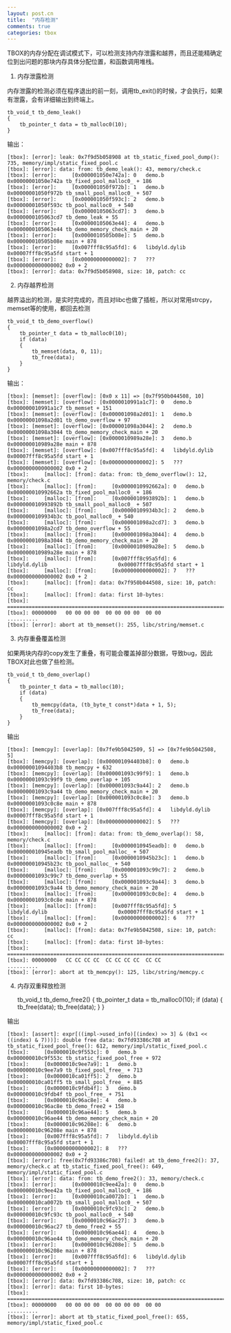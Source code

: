 ```yaml
---
layout: post.cn
title:  "内存检测"
comments: true
categories: tbox
---
```


TBOX的内存分配在调试模式下，可以检测支持内存泄露和越界，而且还能精确定位到出问题的那块内存具体分配位置，和函数调用堆栈。 

1. 内存泄露检测

内存泄露的检测必须在程序退出的前一刻，调用tb_exit()的时候，才会执行，如果有泄露，会有详细输出到终端上。
    
    tb_void_t tb_demo_leak()
    {
        tb_pointer_t data = tb_malloc0(10);
    }
  
输出：

    [tbox]: [error]: leak: 0x7f9d5b058908 at tb_static_fixed_pool_dump(): 735, memory/impl/static_fixed_pool.c
    [tbox]: [error]: data: from: tb_demo_leak(): 43, memory/check.c
    [tbox]: [error]:     [0x000001050e742a]: 0   demo.b                              0x00000001050e742a tb_fixed_pool_malloc0_ + 186
    [tbox]: [error]:     [0x000001050f972b]: 1   demo.b                              0x00000001050f972b tb_small_pool_malloc0_ + 507
    [tbox]: [error]:     [0x000001050f593c]: 2   demo.b                              0x00000001050f593c tb_pool_malloc0_ + 540
    [tbox]: [error]:     [0x00000105063cd7]: 3   demo.b                              0x0000000105063cd7 tb_demo_leak + 55
    [tbox]: [error]:     [0x00000105063e44]: 4   demo.b                              0x0000000105063e44 tb_demo_memory_check_main + 20
    [tbox]: [error]:     [0x0000010505b08e]: 5   demo.b                              0x000000010505b08e main + 878
    [tbox]: [error]:     [0x007fff8c95a5fd]: 6   libdyld.dylib                       0x00007fff8c95a5fd start + 1
    [tbox]: [error]:     [0x00000000000002]: 7   ???                                 0x0000000000000002 0x0 + 2
    [tbox]: [error]: data: 0x7f9d5b058908, size: 10, patch: cc

<!-- more -->

2. 内存越界检测

越界溢出的检测，是实时完成的，而且对libc也做了插桩，所以对常用strcpy，memset等的使用，都回去检测

    tb_void_t tb_demo_overflow()
    {
        tb_pointer_t data = tb_malloc0(10);
        if (data)
        {
            tb_memset(data, 0, 11);
            tb_free(data);
        }
    }
  
输出：

    [tbox]: [memset]: [overflow]: [0x0 x 11] => [0x7f950b044508, 10]
    [tbox]: [memset]: [overflow]: [0x0000010991a1c7]: 0   demo.b                              0x000000010991a1c7 tb_memset + 151
    [tbox]: [memset]: [overflow]: [0x000001098a2d01]: 1   demo.b                              0x00000001098a2d01 tb_demo_overflow + 97
    [tbox]: [memset]: [overflow]: [0x000001098a3044]: 2   demo.b                              0x00000001098a3044 tb_demo_memory_check_main + 20
    [tbox]: [memset]: [overflow]: [0x0000010989a28e]: 3   demo.b                              0x000000010989a28e main + 878
    [tbox]: [memset]: [overflow]: [0x007fff8c95a5fd]: 4   libdyld.dylib                       0x00007fff8c95a5fd start + 1
    [tbox]: [memset]: [overflow]: [0x00000000000002]: 5   ???                                 0x0000000000000002 0x0 + 2
    [tbox]: 	[malloc]: [from]: data: from: tb_demo_overflow(): 12, memory/check.c
    [tbox]: 	[malloc]: [from]:     [0x0000010992662a]: 0   demo.b                              0x000000010992662a tb_fixed_pool_malloc0_ + 186
    [tbox]: 	[malloc]: [from]:     [0x0000010993892b]: 1   demo.b                              0x000000010993892b tb_small_pool_malloc0_ + 507
    [tbox]: 	[malloc]: [from]:     [0x00000109934b3c]: 2   demo.b                              0x0000000109934b3c tb_pool_malloc0_ + 540
    [tbox]: 	[malloc]: [from]:     [0x000001098a2cd7]: 3   demo.b                              0x00000001098a2cd7 tb_demo_overflow + 55
    [tbox]: 	[malloc]: [from]:     [0x000001098a3044]: 4   demo.b                              0x00000001098a3044 tb_demo_memory_check_main + 20
    [tbox]: 	[malloc]: [from]:     [0x0000010989a28e]: 5   demo.b                              0x000000010989a28e main + 878
    [tbox]: 	[malloc]: [from]:     [0x007fff8c95a5fd]: 6   libdyld.dylib                       0x00007fff8c95a5fd start + 1
    [tbox]: 	[malloc]: [from]:     [0x00000000000002]: 7   ???                                 0x0000000000000002 0x0 + 2
    [tbox]: 	[malloc]: [from]: data: 0x7f950b044508, size: 10, patch: cc
    [tbox]: 	[malloc]: [from]: data: first 10-bytes:
    [tbox]: ===================================================================================================================================================
    [tbox]: 00000000   00 00 00 00  00 00 00 00  00 00                                                                         ..........
    [tbox]: [error]: abort at tb_memset(): 255, libc/string/memset.c

3. 内存重叠覆盖检测

如果两块内存的copy发生了重叠，有可能会覆盖掉部分数据，导致bug，因此TBOX对此也做了些检测。

    tb_void_t tb_demo_overlap()
    {
        tb_pointer_t data = tb_malloc(10);
        if (data)
        {
            tb_memcpy(data, (tb_byte_t const*)data + 1, 5);
            tb_free(data);
        }
    }
    
输出

    [tbox]: [memcpy]: [overlap]: [0x7fe9b5042509, 5] => [0x7fe9b5042508, 5]
    [tbox]: [memcpy]: [overlap]: [0x000001094403b8]: 0   demo.b                              0x00000001094403b8 tb_memcpy + 632
    [tbox]: [memcpy]: [overlap]: [0x000001093c99f9]: 1   demo.b                              0x00000001093c99f9 tb_demo_overlap + 105
    [tbox]: [memcpy]: [overlap]: [0x000001093c9a44]: 2   demo.b                              0x00000001093c9a44 tb_demo_memory_check_main + 20
    [tbox]: [memcpy]: [overlap]: [0x000001093c0c8e]: 3   demo.b                              0x00000001093c0c8e main + 878
    [tbox]: [memcpy]: [overlap]: [0x007fff8c95a5fd]: 4   libdyld.dylib                       0x00007fff8c95a5fd start + 1
    [tbox]: [memcpy]: [overlap]: [0x00000000000002]: 5   ???                                 0x0000000000000002 0x0 + 2
    [tbox]: 	[malloc]: [from]: data: from: tb_demo_overlap(): 58, memory/check.c
    [tbox]: 	[malloc]: [from]:     [0x0000010945eadb]: 0   demo.b                              0x000000010945eadb tb_small_pool_malloc_ + 507
    [tbox]: 	[malloc]: [from]:     [0x0000010945b23c]: 1   demo.b                              0x000000010945b23c tb_pool_malloc_ + 540
    [tbox]: 	[malloc]: [from]:     [0x000001093c99c7]: 2   demo.b                              0x00000001093c99c7 tb_demo_overlap + 55
    [tbox]: 	[malloc]: [from]:     [0x000001093c9a44]: 3   demo.b                              0x00000001093c9a44 tb_demo_memory_check_main + 20
    [tbox]: 	[malloc]: [from]:     [0x000001093c0c8e]: 4   demo.b                              0x00000001093c0c8e main + 878
    [tbox]: 	[malloc]: [from]:     [0x007fff8c95a5fd]: 5   libdyld.dylib                       0x00007fff8c95a5fd start + 1
    [tbox]: 	[malloc]: [from]:     [0x00000000000002]: 6   ???                                 0x0000000000000002 0x0 + 2
    [tbox]: 	[malloc]: [from]: data: 0x7fe9b5042508, size: 10, patch: cc
    [tbox]: 	[malloc]: [from]: data: first 10-bytes:
    [tbox]: ===================================================================================================================================================
    [tbox]: 00000000   CC CC CC CC  CC CC CC CC  CC CC                                                                         ..........
    [tbox]: [error]: abort at tb_memcpy(): 125, libc/string/memcpy.c

4. 内存双重释放检测

    tb_void_t tb_demo_free2()
    {
        tb_pointer_t data = tb_malloc0(10);
        if (data)
        {
            tb_free(data);
            tb_free(data);
        }
    }

输出

    [tbox]: [assert]: expr[((impl->used_info)[(index) >> 3] & (0x1 << ((index) & 7)))]: double free data: 0x7fd93386c708 at tb_static_fixed_pool_free(): 612, memory/impl/static_fixed_pool.c
    [tbox]:     [0x0000010c9f553c]: 0   demo.b                              0x000000010c9f553c tb_static_fixed_pool_free + 972
    [tbox]:     [0x0000010c9ee7a9]: 1   demo.b                              0x000000010c9ee7a9 tb_fixed_pool_free_ + 713
    [tbox]:     [0x0000010ca01ff5]: 2   demo.b                              0x000000010ca01ff5 tb_small_pool_free_ + 885
    [tbox]:     [0x0000010c9fdb4f]: 3   demo.b                              0x000000010c9fdb4f tb_pool_free_ + 751
    [tbox]:     [0x0000010c96ac8e]: 4   demo.b                              0x000000010c96ac8e tb_demo_free2 + 158
    [tbox]:     [0x0000010c96ae44]: 5   demo.b                              0x000000010c96ae44 tb_demo_memory_check_main + 20
    [tbox]:     [0x0000010c96208e]: 6   demo.b                              0x000000010c96208e main + 878
    [tbox]:     [0x007fff8c95a5fd]: 7   libdyld.dylib                       0x00007fff8c95a5fd start + 1
    [tbox]:     [0x00000000000002]: 8   ???                                 0x0000000000000002 0x0 + 2
    [tbox]: [error]: free(0x7fd93386c708) failed! at tb_demo_free2(): 37, memory/check.c at tb_static_fixed_pool_free(): 649, memory/impl/static_fixed_pool.c
    [tbox]: [error]: data: from: tb_demo_free2(): 33, memory/check.c
    [tbox]: [error]:     [0x0000010c9ee42a]: 0   demo.b                              0x000000010c9ee42a tb_fixed_pool_malloc0_ + 186
    [tbox]: [error]:     [0x0000010ca0072b]: 1   demo.b                              0x000000010ca0072b tb_small_pool_malloc0_ + 507
    [tbox]: [error]:     [0x0000010c9fc93c]: 2   demo.b                              0x000000010c9fc93c tb_pool_malloc0_ + 540
    [tbox]: [error]:     [0x0000010c96ac27]: 3   demo.b                              0x000000010c96ac27 tb_demo_free2 + 55
    [tbox]: [error]:     [0x0000010c96ae44]: 4   demo.b                              0x000000010c96ae44 tb_demo_memory_check_main + 20
    [tbox]: [error]:     [0x0000010c96208e]: 5   demo.b                              0x000000010c96208e main + 878
    [tbox]: [error]:     [0x007fff8c95a5fd]: 6   libdyld.dylib                       0x00007fff8c95a5fd start + 1
    [tbox]: [error]:     [0x00000000000002]: 7   ???                                 0x0000000000000002 0x0 + 2
    [tbox]: [error]: data: 0x7fd93386c708, size: 10, patch: cc
    [tbox]: [error]: data: first 10-bytes:
    [tbox]: ===================================================================================================================================================
    [tbox]: 00000000   00 00 00 00  00 00 00 00  00 00                                                                         ..........
    [tbox]: [error]: abort at tb_static_fixed_pool_free(): 655, memory/impl/static_fixed_pool.c


